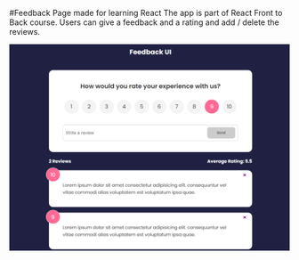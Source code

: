 #Feedback Page made for learning React
The app is part of React Front to Back course. Users can give a feedback and a rating and add / delete the reviews. 

<img src=image.png width='550'>